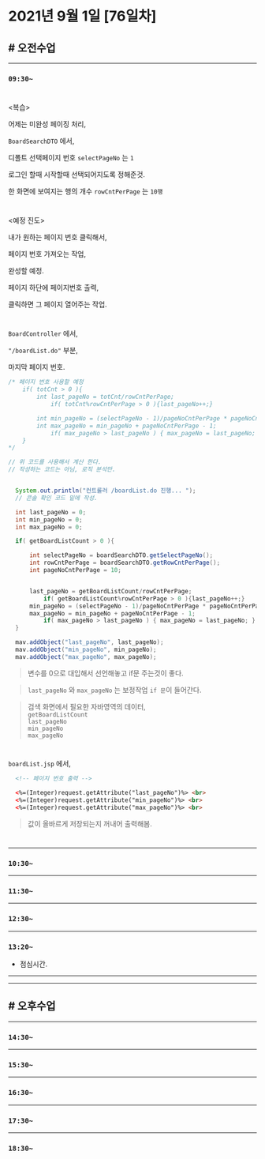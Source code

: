 # 2021년 9월 1일 [76일차]

## # 오전수업
----
### `09:30~`

#

<복습>  

어제는 미완성 페이징 처리,  

`BoardSearchDTO` 에서,    

디폴트 선택페이지 번호 `selectPageNo` 는 `1`  

로그인 할때 시작할때 선택되어지도록 정해준것.  

한 화면에 보여지는 행의 개수 `rowCntPerPage` 는 `10행`   

#

<예정 진도>  

내가 원하는 페이지 번호 클릭해서,       

페이지 번호 가져오는 작업,         

완성할 예정.       

페이지 하단에 페이지번호 출력,    

클릭하면 그 페이지 열어주는 작업.     

#

`BoardController` 에서,   

`"/boardList.do"` 부분,  

마지막 페이지 번호.  

```java
/* 페이지 번호 사용할 예정
    if( totCnt > 0 ){
        int last_pageNo = totCnt/rowCntPerPage;
            if( totCnt%rowCntPerPage > 0 ){last_pageNo++;}

        int min_pageNo = (selectPageNo - 1)/pageNoCntPerPage * pageNoCntPerPage + 1;
        int max_pageNo = min_pageNo + pageNoCntPerPage - 1;
            if( max_pageNo > last_pageNo ) { max_pageNo = last_pageNo; }
    }
*/

// 위 코드를 사용해서 계산 한다.  
// 작성하는 코드는 아님, 로직 분석만.  


  System.out.println("컨트롤러 /boardList.do 진행... ");
  // 콘솔 확인 코드 밑에 작성.  

  int last_pageNo = 0;
  int min_pageNo = 0;
  int max_pageNo = 0;

  if( getBoardListCount > 0 ){

      int selectPageNo = boardSearchDTO.getSelectPageNo();
      int rowCntPerPage = boardSearchDTO.getRowCntPerPage();
      int pageNoCntPerPage = 10;


      last_pageNo = getBoardListCount/rowCntPerPage;
          if( getBoardListCount%rowCntPerPage > 0 ){last_pageNo++;}
      min_pageNo = (selectPageNo - 1)/pageNoCntPerPage * pageNoCntPerPage + 1;
      max_pageNo = min_pageNo + pageNoCntPerPage - 1;
          if( max_pageNo > last_pageNo ) { max_pageNo = last_pageNo; }
  }

  mav.addObject("last_pageNo", last_pageNo);
  mav.addObject("min_pageNo", min_pageNo);
  mav.addObject("max_pageNo", max_pageNo);    
```
> 변수를 0으로 대입해서 선언해놓고 if문 주는것이 좋다.      

> `last_pageNo` 와 `max_pageNo` 는 보정작업 `if 문`이 들어간다.    

> 검색 화면에서 필요한 자바영역의 데이터,    
> `getBoardListCount`   
> `last_pageNo`  
> `min_pageNo`  
> `max_pageNo`  

#

`boardList.jsp` 에서,  

```html
  <!-- 페이지 번호 출력 -->

  <%=(Integer)request.getAttribute("last_pageNo")%> <br>
  <%=(Integer)request.getAttribute("min_pageNo")%> <br>
  <%=(Integer)request.getAttribute("max_pageNo")%> <br>
```
> 값이 올바르게 저장되는지 꺼내어 출력해봄.     

#













----
### `10:30~`








----
### `11:30~`








----
### `12:30~`








----
### `13:20~`

  - 점심시간.

---
---

## # 오후수업

---
### `14:30~`










---
### `15:30~`









----
### `16:30~`








----
### `17:30~`








----
### `18:30~`
